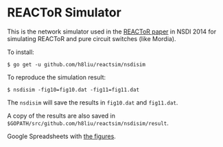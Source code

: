 # REACToR Simulator

This is the network simulator used in the 
[REACToR paper](https://www.usenix.org/system/files/conference/nsdi14/nsdi14-paper-liu_he.pdf)
in NSDI 2014 for simulating REACToR and pure circuit switches (like Mordia).

To install:

```
$ go get -u github.com/h8liu/reactsim/nsdisim
```

To reproduce the simulation result:

```
$ nsdisim -fig10=fig10.dat -fig11=fig11.dat
```

The `nsdisim` will save the results in `fig10.dat` and `fig11.dat`.

A copy of the results are also saved in 
`$GOPATH/src/github.com/h8liu/reactsim/nsdisim/result`.

Google Spreadsheets with 
[the figures](https://docs.google.com/spreadsheets/d/1BQnT4f96MYPwhZupeTeVwgg0u4QOmjaK8jnaLnGTcEI/edit?usp=sharing).
